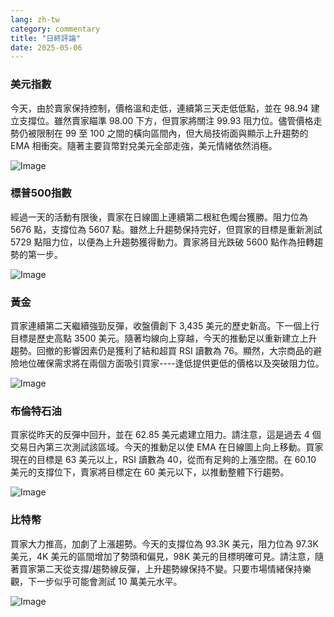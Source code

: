 ```yaml
---
lang: zh-tw
category: commentary
title: "日終評論"
date: 2025-05-06
---
```


### 美元指數

今天，由於賣家保持控制，價格溫和走低，連續第三天走低低點，並在 98.94 建立支撐位。雖然賣家瞄準 98.00 下方，但買家將關注 99.93 阻力位。儘管價格走勢仍被限制在 99 至 100 之間的橫向區間內，但大局技術面與顯示上升趨勢的 EMA 相衝突。隨著主要貨幣對兌美元全部走強，美元情緒依然消極。

![Image](https://markleighedu.github.io/img/May-2025/06-May-2025/usdindex.jpg)

### 標普500指數

經過一天的活動有限後，賣家在日線圖上連續第二根紅色燭台獲勝。阻力位為 5676 點，支撐位為 5607 點。雖然上升趨勢保持完好，但買家的目標是重新測試 5729 點阻力位，以便為上升趨勢獲得動力。賣家將目光跌破 5600 點作為扭轉趨勢的第一步。 

![Image](https://markleighedu.github.io/img/May-2025/06-May-2025/sp500.jpg)

### 黃金

買家連續第二天繼續強勁反彈，收盤價創下 3,435 美元的歷史新高。下一個上行目標是歷史高點 3500 美元。隨著均線向上穿越，今天的推動足以重新建立上升趨勢。回撤的影響因素仍是獲利了結和超買 RSI 讀數為 76。顯然，大宗商品的避險地位確保需求將在兩個方面吸引買家----逢低提供更低的價格以及突破阻力位。

![Image](https://markleighedu.github.io/img/May-2025/06-May-2025/gold.jpg)

### 布倫特石油

買家從昨天的反彈中回升，並在 62.85 美元處建立阻力。請注意，這是過去 4 個交易日內第三次測試該區域。今天的推動足以使 EMA 在日線圖上向上移動。買家現在的目標是 63 美元以上，RSI 讀數為 40，從而有足夠的上漲空間。在 60.10 美元的支撐位下，賣家將目標定在 60 美元以下，以推動整體下行趨勢。

![Image](https://markleighedu.github.io/img/May-2025/06-May-2025/brentoil.jpg)

### 比特幣

買家大力推高，加劇了上漲趨勢。今天的支撐位為 93.3K 美元，阻力位為 97.3K 美元，4K 美元的區間增加了勢頭和偏見，98K 美元的目標明確可見。請注意，隨著買家第二天從支撐/趨勢線反彈，上升趨勢線保持不變。只要市場情緒保持樂觀，下一步似乎可能會測試 10 萬美元水平。 

![Image](https://markleighedu.github.io/img/May-2025/06-May-2025/bitcoin.jpg)

